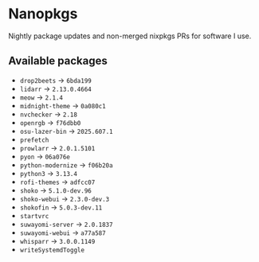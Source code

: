 <!--
SPDX-FileCopyrightText: 2025 Hana Kretzer <hanakretzer@gmail.com>

SPDX-License-Identifier: CC0-1.0
-->

# Nanopkgs

Nightly package updates and non-merged nixpkgs PRs for software I use.

## Available packages

- `drop2beets` -> `6bda199`
- `lidarr` -> `2.13.0.4664`
- `meow` -> `2.1.4`
- `midnight-theme` -> `0a080c1`
- `nvchecker` -> `2.18`
- `openrgb` -> `f76dbb0`
- `osu-lazer-bin` -> `2025.607.1`
- `prefetch`
- `prowlarr` -> `2.0.1.5101`
- `pyon` -> `06a076e`
- `python-modernize` -> `f06b20a`
- `python3` -> `3.13.4`
- `rofi-themes` -> `adfcc07`
- `shoko` -> `5.1.0-dev.96`
- `shoko-webui` -> `2.3.0-dev.3`
- `shokofin` -> `5.0.3-dev.11`
- `startvrc`
- `suwayomi-server` -> `2.0.1837`
- `suwayomi-webui` -> `a77a587`
- `whisparr` -> `3.0.0.1149`
- `writeSystemdToggle`
